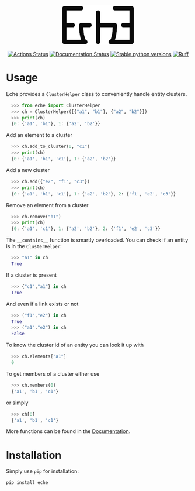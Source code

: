 <p align="center">
<img src="https://github.com/dobraczka/eche/raw/main/docs/assets/logo.png" alt="eche logo", width=200/>
</p>

<p align="center">
<a href="https://github.com/dobraczka/eche/actions/workflows/main.yml"><img alt="Actions Status" src="https://github.com/dobraczka/eche/actions/workflows/main.yml/badge.svg?branch=main"></a>
<a href='https://eche.readthedocs.io/en/latest/?badge=latest'><img src='https://readthedocs.org/projects/eche/badge/?version=latest' alt='Documentation Status' /></a>
<a href="https://pypi.org/project/eche"/><img alt="Stable python versions" src="https://img.shields.io/pypi/pyversions/eche"></a>
<a href="https://github.com/astral-sh/ruff"><img src="https://img.shields.io/endpoint?url=https://raw.githubusercontent.com/astral-sh/ruff/main/assets/badge/v2.json" alt="Ruff" style="max-width:100%;"></a>
</p>

Usage
=====
Eche provides a `ClusterHelper` class to conveniently handle entity clusters.

```python
  >>> from eche import ClusterHelper
  >>> ch = ClusterHelper([{"a1", "b1"}, {"a2", "b2"}])
  >>> print(ch)
  {0: {'a1', 'b1'}, 1: {'a2', 'b2'}}
```

Add an element to a cluster

```python
  >>> ch.add_to_cluster(0, "c1")
  >>> print(ch)
  {0: {'a1', 'b1', 'c1'}, 1: {'a2', 'b2'}}
```

Add a new cluster

```python
  >>> ch.add({"e2", "f1", "c3"})
  >>> print(ch)
  {0: {'a1', 'b1', 'c1'}, 1: {'a2', 'b2'}, 2: {'f1', 'e2', 'c3'}}
```

Remove an element from a cluster

```python
  >>> ch.remove("b1")
  >>> print(ch)
  {0: {'a1', 'c1'}, 1: {'a2', 'b2'}, 2: {'f1', 'e2', 'c3'}}
```

The ``__contains__`` function is smartly overloaded. You can check if an entity is in the `ClusterHelper`:

```python
  >>> "a1" in ch
  True
```

If a cluster is present

```python
  >>> {"c1","a1"} in ch
  True
```

And even if a link exists or not

```python
  >>> ("f1","e2") in ch
  True
  >>> ("a1","e2") in ch
  False
```

To know the cluster id of an entity you can look it up with

```python
  >>> ch.elements["a1"]
  0
```

To get members of a cluster either use

```python
  >>> ch.members(0)
  {'a1', 'b1', 'c1'}
```

or simply

```python
  >>> ch[0]
  {'a1', 'b1', 'c1'}
```

More functions can be found in the [Documentation](eche.readthedocs.io/).

Installation
============
Simply use `pip` for installation:
```
pip install eche
```
